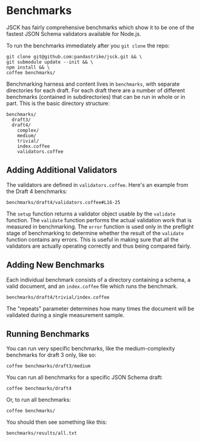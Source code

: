 # Benchmarks

JSCK has fairly comprehensive benchmarks which show it to be one of the fastest
JSON Schema validators available for Node.js.

To run the benchmarks immediately after you `git clone` the repo:

```shell
git clone git@github.com:pandastrike/jsck.git && \
git submodule update --init && \
npm install && \
coffee benchmarks/
```

Benchmarking harness and content lives in `benchmarks`, with separate
directories for each draft.  For each draft there are a number of different
benchmarks (contained in subdirectories) that can be run in whole or in part.
This is the basic directory structure:

    benchmarks/
      draft3/
      draft4/
        complex/
        medium/
        trivial/
        index.coffee
        validators.coffee

## Adding Additional Validators

The validators are defined in `validators.coffee`.  Here's an example from
the Draft 4 benchmarks:

```benchmarks/draft4/validators.coffee#L16-25```

The `setup` function returns a validator object usable by the `validate`
function.  The `validate` function performs the actual validation work that
is measured in benchmarking.  The `error` function is used only in the
preflight stage of benchmarking to determine whether the result of the
`validate` function contains any errors. This is useful in making sure that all
the validators are actually operating correctly and thus being compared fairly.



## Adding New Benchmarks

Each individual benchmark consists of a directory containing a schema, a valid
document, and an `index.coffee` file which runs the benchmark.

```benchmarks/draft4/trivial/index.coffee```

The "repeats" parameter determines how many times the document will be
validated during a single measurement sample.





## Running Benchmarks

You can run very specific benchmarks, like the medium-complexity benchmarks for draft 3 only, like so:

`coffee benchmarks/draft3/medium`

You can run all benchmarks for a specific JSON Schema draft:

`coffee benchmarks/draft4`

Or, to run all benchmarks:

`coffee benchmarks/`

You should then see something like this:

```benchmarks/results/all.txt```

